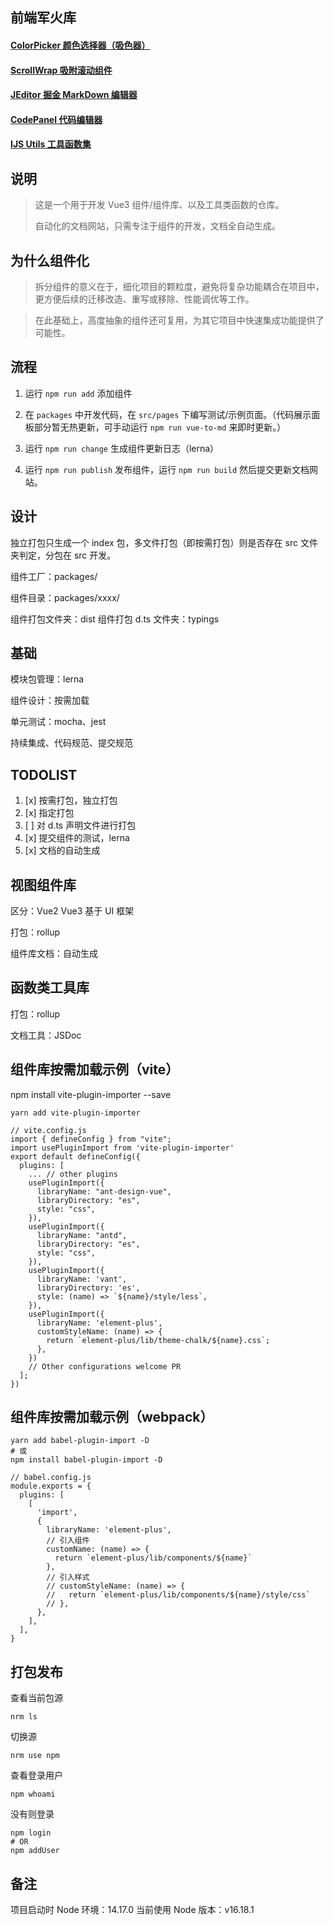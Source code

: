 <!--
 * @Author: ShawnPhang
 * @Date: 2021-09-02 10:44:23
 * @Description: 前端组件库搭建
 * @LastEditors: ShawnPhang <site: book.palxp.com>
 * @LastEditTime: 2023-07-17 14:17:45
 * @site: book.palxp.com / blog.palxp.com
-->

## 前端军火库

<!-- START -->

#### [ColorPicker 颜色选择器（吸色器）](/#/color-picker)

#### [ScrollWrap 吸附滚动组件](/#/scroll-wrap)

#### <a target="_blank" href="/#/j-editor">JEditor 掘金 MarkDown 编辑器</a>

#### [CodePanel 代码编辑器](/#/code-panel)

#### [IJS Utils 工具函数集](/#/ijs-utils)

<!-- END -->

## 说明

> 这是一个用于开发 Vue3 组件/组件库、以及工具类函数的仓库。
>
> 自动化的文档网站，只需专注于组件的开发，文档全自动生成。

## 为什么组件化

> 拆分组件的意义在于，细化项目的颗粒度，避免将复杂功能耦合在项目中，更方便后续的迁移改造、重写或移除、性能调优等工作。

> 在此基础上，高度抽象的组件还可复用，为其它项目中快速集成功能提供了可能性。

## 流程

1. 运行 `npm run add` 添加组件

2. 在 `packages` 中开发代码，在 `src/pages` 下编写测试/示例页面。（代码展示面板部分暂无热更新，可手动运行 `npm run vue-to-md` 来即时更新。）

3. 运行 `npm run change` 生成组件更新日志（lerna）

4. 运行 `npm run publish` 发布组件，运行 `npm run build` 然后提交更新文档网站。

## 设计

独立打包只生成一个 index 包，多文件打包（即按需打包）则是否存在 src 文件夹判定，分包在 src 开发。

组件工厂：packages/

组件目录：packages/xxxx/

组件打包文件夹：dist
组件打包 d.ts 文件夹：typings

## 基础

模块包管理：lerna

组件设计：按需加载

单元测试：mocha、jest

持续集成、代码规范、提交规范

## TODOLIST

1. [x] 按需打包，独立打包
2. [x] 指定打包
3. [ ] 对 d.ts 声明文件进行打包
4. [x] 提交组件的测试，lerna
5. [x] 文档的自动生成

## 视图组件库

区分：Vue2 Vue3 基于 UI 框架

打包：rollup

组件库文档：自动生成

## 函数类工具库

打包：rollup

文档工具：JSDoc

## 组件库按需加载示例（vite）

npm install vite-plugin-importer --save

```
yarn add vite-plugin-importer
```

```
// vite.config.js
import { defineConfig } from "vite";
import usePluginImport from 'vite-plugin-importer'
export default defineConfig({
  plugins: [
    ... // other plugins
    usePluginImport({
      libraryName: "ant-design-vue",
      libraryDirectory: "es",
      style: "css",
    }),
    usePluginImport({
      libraryName: "antd",
      libraryDirectory: "es",
      style: "css",
    }),
    usePluginImport({
      libraryName: 'vant',
      libraryDirectory: 'es',
      style: (name) => `${name}/style/less`,
    }),
    usePluginImport({
      libraryName: 'element-plus',
      customStyleName: (name) => {
        return `element-plus/lib/theme-chalk/${name}.css`;
      },
    })
    // Other configurations welcome PR
  ];
})
```

## 组件库按需加载示例（webpack）

```
yarn add babel-plugin-import -D
# 或
npm install babel-plugin-import -D
```

```
// babel.config.js
module.exports = {
  plugins: [
    [
      'import',
      {
        libraryName: 'element-plus',
        // 引入组件
        customName: (name) => {
          return `element-plus/lib/components/${name}`
        },
        // 引入样式
        // customStyleName: (name) => {
        //   return `element-plus/lib/components/${name}/style/css`
        // },
      },
    ],
  ],
}
```

## 打包发布

查看当前包源

```
nrm ls
```

切换源

```
nrm use npm
```

查看登录用户

```
npm whoami
```

没有则登录

```
npm login
# OR
npm addUser
```

## 备注

项目启动时 Node 环境：14.17.0 当前使用 Node 版本：v16.18.1
